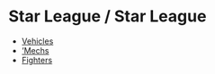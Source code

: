 # Star League / Star League 

- [Vehicles](star-league/vehicles.md) 
- [’Mechs](star-league/mechs.md) 
- [Fighters](star-league/fighters.md) 

